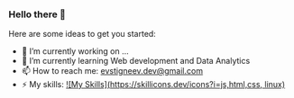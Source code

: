 ### Hello there 👋


Here are some ideas to get you started:

- 🔭 I’m currently working on ...
- 🌱 I’m currently learning Web development and Data Analytics
- 📫 How to reach me: evstigneev.dev@gmail.com
- ⚡ My skills:
  [![My Skills](https://skillicons.dev/icons?i=js,html,css, linux)](https://skillicons.dev)

